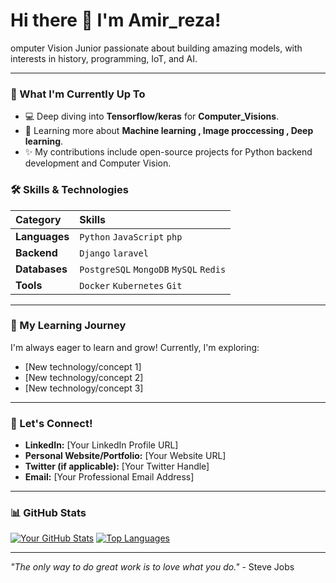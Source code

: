 # Hi there 👋 I'm __Amir_reza__!

omputer Vision Junior passionate about building amazing models, with interests in history, programming, IoT, and AI.

---

### 🚀 What I'm Currently Up To

-   💻 Deep diving into **Tensorflow/keras** for __Computer_Visions__.
-   📖 Learning more about **Machine learning , Image proccessing , Deep learning**.
-   ✨ My contributions include open-source projects for Python backend development and Computer Vision.

### 🛠️ Skills & Technologies

| Category      | Skills                                                 |
| :------------ | :----------------------------------------------------- |
| **Languages** | `Python` `JavaScript` `php`|
| **Backend** | `Django` `laravel`  |
| **Databases** | `PostgreSQL` `MongoDB` `MySQL` `Redis` |
| **Tools** | `Docker` `Kubernetes` `Git`   |

---

### 🌱 My Learning Journey

I'm always eager to learn and grow! Currently, I'm exploring:

* [New technology/concept 1]
* [New technology/concept 2]
* [New technology/concept 3]

---

### 🔗 Let's Connect!

* **LinkedIn:** [Your LinkedIn Profile URL]
* **Personal Website/Portfolio:** [Your Website URL]
* **Twitter (if applicable):** [Your Twitter Handle]
* **Email:** [Your Professional Email Address]

---

### 📊 GitHub Stats

[![Your GitHub Stats](https://github-readme-stats.vercel.app/api?username=YOUR_GITHUB_USERNAME&show_icons=true&theme=nord)](https://github.com/anuraghazra/github-readme-stats)
[![Top Languages](https://github-readme-stats.vercel.app/api/top-langs/?username=YOUR_GITHUB_USERNAME&layout=compact&theme=nord)](https://github.com/anuraghazra/github-readme-stats)

---

_"The only way to do great work is to love what you do."_ - Steve Jobs
